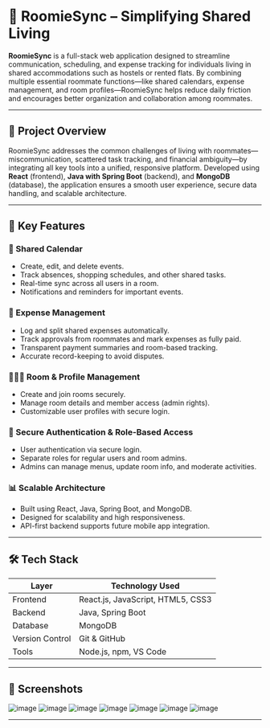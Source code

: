 # 🏡 RoomieSync – Simplifying Shared Living

**RoomieSync** is a full-stack web application designed to streamline communication, scheduling, and expense tracking for individuals living in shared accommodations such as hostels or rented flats. By combining multiple essential roommate functions—like shared calendars, expense management, and room profiles—RoomieSync helps reduce daily friction and encourages better organization and collaboration among roommates.

---

## 🚀 Project Overview

RoomieSync addresses the common challenges of living with roommates—miscommunication, scattered task tracking, and financial ambiguity—by integrating all key tools into a unified, responsive platform. Developed using **React** (frontend), **Java with Spring Boot** (backend), and **MongoDB** (database), the application ensures a smooth user experience, secure data handling, and scalable architecture.

---

## 🎯 Key Features

### 📅 Shared Calendar
- Create, edit, and delete events.
- Track absences, shopping schedules, and other shared tasks.
- Real-time sync across all users in a room.
- Notifications and reminders for important events.

### 💸 Expense Management
- Log and split shared expenses automatically.
- Track approvals from roommates and mark expenses as fully paid.
- Transparent payment summaries and room-based tracking.
- Accurate record-keeping to avoid disputes.

### 🧑‍🤝‍🧑 Room & Profile Management
- Create and join rooms securely.
- Manage room details and member access (admin rights).
- Customizable user profiles with secure login.

### 🔐 Secure Authentication & Role-Based Access
- User authentication via secure login.
- Separate roles for regular users and room admins.
- Admins can manage menus, update room info, and moderate activities.

### 📊 Scalable Architecture
- Built using React, Java, Spring Boot, and MongoDB.
- Designed for scalability and high responsiveness.
- API-first backend supports future mobile app integration.

---

## 🛠️ Tech Stack

| Layer          | Technology Used                     |
|----------------|--------------------------------------|
| Frontend       | React.js, JavaScript, HTML5, CSS3    |
| Backend        | Java, Spring Boot                    |
| Database       | MongoDB                              |
| Version Control| Git & GitHub                         |
| Tools          | Node.js, npm, VS Code       |

---

## 📸 Screenshots

![image](https://github.com/user-attachments/assets/53f81159-fd40-49c2-b40b-377306b14491)
![image](https://github.com/user-attachments/assets/df93f40e-1d39-4c33-bcfa-c37d7fa31a64)
![image](https://github.com/user-attachments/assets/a1498264-aea0-41bb-b129-059758c413ea)
![image](https://github.com/user-attachments/assets/f9c2b407-b7bf-4ae3-977e-f2ac52fe0270)
![image](https://github.com/user-attachments/assets/5a8c2a02-b871-45f8-940d-d2962a0fb723)
![image](https://github.com/user-attachments/assets/c6145aae-7377-4adc-93c5-2c1b74a4e611)
![image](https://github.com/user-attachments/assets/63680bcc-5dbf-4a0f-bdfb-4e48f3445921)


---
